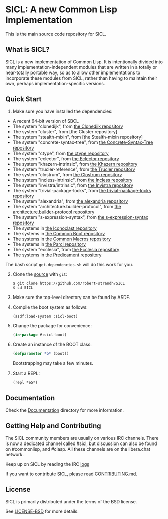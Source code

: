 
# SICL: A new Common Lisp Implementation

This is the main source code repository for SICL.

## What is SICL?

SICL is a new implementation of Common Lisp. It is intentionally
divided into many implementation-independent modules that are written
in a totally or near-totally portable way, so as to allow other
implementations to incorporate these modules from SICL, rather than
having to maintain their own, perhaps implementation-specific
versions.

## Quick Start

1. Make sure you have installed the dependencies:

[the Clonedijk repository]:https://github.com/robert-strandh/Clonedijk
[the Concrete-Syntax-Tree repository]:https://github.com/s-expressionists/Concrete-Syntax-Tree
[the ctype repository]:https://github.com/s-expressionists/ctype
[the Eclector repository]:https://github.com/s-expressionists/Eclector
[the Khazern repository]:https://github.com/s-expressionists/Khazern
[the Trucler repository]:https://github.com/s-expressionists/Trucler
[the Clostrum repository]:https://github.com/s-expressionists/Clostrum
[the Incless repository]:https://github.com/s-expressionists/Incless
[the Invistra repository]:https://github.com/s-expressionists/Invistra
[the trivial-package-locks repository]:https://github.com/yitzchak/trivial-package-locks
[the alexandria repository]:https://gitlab.common-lisp.net/alexandria/alexandria
[the architecture.builder-protocol repository]:https://github.com/scymtym/architecture.builder-protocol.git
[the s-expression-syntax repository]:https://github.com/scymtym/s-expression-syntax.git
[the Iconoclast repository]:https://github.com/robert-strandh/Iconoclast.git
[the Common Boot repository]:https://github.com/robert-strandh/Common-boot.git
[the Common Macros repository]:https://github.com/robert-strandh/Common-macros.git
[the Parcl repository]:https://github.com/robert-strandh/Parcl.git
[the Ecclesia repository]:https://github.com/s-expressionists/Ecclesia
[the Predicament repository]:https://github.com/robert-strandh/Predicament.git

   * A recent 64-bit version of SBCL
   * The system "clonedijk", from [the Clonedijk repository]
   * The system "cluster", from [the Cluster repository]
   * The system "stealth-mixin", from [the Stealth-mixin repository]
   * The system "concrete-syntax-tree", from [the Concrete-Syntax-Tree repository]
   * The system "ctype", from [the ctype repository]
   * The system "eclector", from [the Eclector repository]
   * The system "khazern-intrinsic", from [the Khazern repository]
   * The system "trucler-reference", from [the Trucler repository]
   * The system "clostrum", from [the Clostrum repository]
   * The system "incless-intrinsic", from [the Incless repository]
   * The system "invistra/intrinsic", from [the Invistra repository]
   * The system "trivial-package-locks", from [the trivial-package-locks repository]
   * The system "alexandria", from [the alexandria repository]
   * The system "architecture.builder-protocol", from [the architecture.builder-protocol repository]
   * The system "s-expression-syntax", from [the s-expression-syntax repository]
   * The systems in [the Iconoclast repository]
   * The systems in [the Common Boot repository]
   * The systems in [the Common Macros repository]
   * The systems in [the Parcl repository]
   * The system "ecclesia", from [the Ecclesia repository]
   * The systems in [the Predicament repository]


The bash script `get-dependencies.sh` will do this work for you.

2. Clone the [source] with `git`:

   ```
   $ git clone https://github.com/robert-strandh/SICL
   $ cd SICL
   ```

3. Make sure the top-level directory can be found by ASDF.

4. Compile the boot system as follows:

   ```lisp
   (asdf:load-system :sicl-boot)
   ```

5. Change the package for convenience:

   ```lisp
   (in-package #:sicl-boot)
   ```

6. Create an instance of the BOOT class:

   ```lisp
   (defparameter *b* (boot))
   ```

   Bootstrapping may take a few minutes.

7. Start a REPL:

   ```lisp
   (repl *e5*)
   ```

[source]: https://github.com/robert-strandh/SICL

## Documentation

[Documentation]:https://github.com/robert-strandh/SICL/tree/master/Specification

Check the [Documentation] directory for more information.

[CONTRIBUTING.md]: https://github.com/robert-strandh/SICL/blob/master/CONTRIBUTING.md

## Getting Help and Contributing

The SICL community members are usually on various IRC channels.  There
is now a dedicated channel called #sicl, but discussion can also be
found on #commonlisp, and #clasp.  All these channels are on the
libera.chat network.

[logs]:https://irclog.tymoon.eu/libera/%23sicl

[LICENSE-BSD]:https://github.com/robert-strandh/SICL/blob/master/LICENSE-BSD

Keep up on SICL by reading the IRC [logs]

If you want to contribute SICL, please read [CONTRIBUTING.md].

## License

SICL is primarily distributed under the terms of the BSD license.

See [LICENSE-BSD] for more details.



